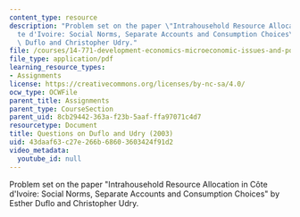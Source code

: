 ```yaml
---
content_type: resource
description: "Problem set on the paper \"Intrahousehold Resource Allocation in C\xF4\
  te d'Ivoire: Social Norms, Separate Accounts and Consumption Choices\" by Esther\
  \ Duflo and Christopher Udry."
file: /courses/14-771-development-economics-microeconomic-issues-and-policy-models-fall-2008/43daaf63c27e266b68603603424f91d2_assn5.pdf
file_type: application/pdf
learning_resource_types:
- Assignments
license: https://creativecommons.org/licenses/by-nc-sa/4.0/
ocw_type: OCWFile
parent_title: Assignments
parent_type: CourseSection
parent_uid: 8cb29442-363a-f23b-5aaf-ffa97071c4d7
resourcetype: Document
title: Questions on Duflo and Udry (2003)
uid: 43daaf63-c27e-266b-6860-3603424f91d2
video_metadata:
  youtube_id: null
---
```

Problem set on the paper "Intrahousehold Resource Allocation in Côte d'Ivoire: Social Norms, Separate Accounts and Consumption Choices" by Esther Duflo and Christopher Udry.